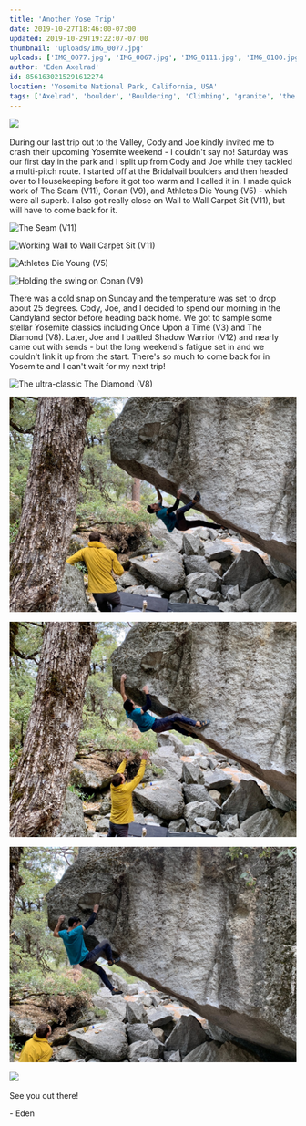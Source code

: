 ```yaml
---
title: 'Another Yose Trip'
date: 2019-10-27T18:46:00-07:00
updated: 2019-10-29T19:22:07-07:00
thumbnail: 'uploads/IMG_0077.jpg'
uploads: ['IMG_0077.jpg', 'IMG_0067.jpg', 'IMG_0111.jpg', 'IMG_0100.jpg', 'IMG_0072.jpg', 'IMG_0089.jpg', 'IMG_0104.JPG', 'IMG_0106.JPG', 'IMG_0107.JPG', 'IMG_0098.jpg']
author: 'Eden Axelrad'
id: 8561630215291612274
location: 'Yosemite National Park, California, USA'
tags: ['Axelrad', 'boulder', 'Bouldering', 'Climbing', 'granite', 'the seam', 'Valley', 'yosemite']
---
```


![](uploads/IMG_0077.jpg)

During our last trip out to the Valley, Cody and Joe kindly invited me to crash their upcoming Yosemite weekend - I couldn't say no! Saturday was our first day in the park and I split up from Cody and Joe while they tackled a multi-pitch route. I started off at the Bridalvail boulders and then headed over to Housekeeping before it got too warm and I called it in. I made quick work of The Seam (V11), Conan (V9), and Athletes Die Young (V5) \- which were all superb. I also got really close on Wall to Wall Carpet Sit (V11), but will have to come back for it.

![The Seam (V11)](uploads/IMG_0067.jpg)

![Working Wall to Wall Carpet Sit (V11)](uploads/IMG_0111.jpg)

![Athletes Die Young (V5)](uploads/IMG_0100.jpg)

![Holding the swing on Conan (V9)](uploads/IMG_0072.jpg)

There was a cold snap on Sunday and the temperature was set to drop about 25 degrees. Cody, Joe, and I decided to spend our morning in the Candyland sector before heading back home. We got to sample some stellar Yosemite classics including Once Upon a Time (V3) and The Diamond (V8). Later, Joe and I battled Shadow Warrior (V12) and nearly came out with sends - but the long weekend's fatigue set in and we couldn't link it up from the start. There's so much to come back for in Yosemite and I can't wait for my next trip!

![The ultra-classic The Diamond (V8)](uploads/IMG_0089.jpg)

![](uploads/IMG_0104.JPG)

![](uploads/IMG_0106.JPG)

![Putting in work on Shadow Warrior (V12) with Joe](uploads/IMG_0107.JPG)

![](uploads/IMG_0098.jpg)

See you out there!

\- Eden
